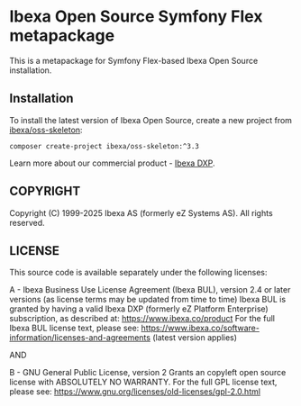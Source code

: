 # Ibexa Open Source Symfony Flex metapackage

This is a metapackage for Symfony Flex-based Ibexa Open Source installation.

## Installation

To install the latest version of Ibexa Open Source, create a new project from [ibexa/oss-skeleton](https://github.com/ibexa/oss-skeleton):

```
composer create-project ibexa/oss-skeleton:^3.3
```

Learn more about our commercial product - [Ibexa DXP](https://www.ibexa.co/products).

## COPYRIGHT
Copyright (C) 1999-2025 Ibexa AS (formerly eZ Systems AS). All rights reserved.

## LICENSE
This source code is available separately under the following licenses:

A - Ibexa Business Use License Agreement (Ibexa BUL),
version 2.4 or later versions (as license terms may be updated from time to time)
Ibexa BUL is granted by having a valid Ibexa DXP (formerly eZ Platform Enterprise) subscription,
as described at: https://www.ibexa.co/product
For the full Ibexa BUL license text, please see:
https://www.ibexa.co/software-information/licenses-and-agreements (latest version applies)

AND

B - GNU General Public License, version 2
Grants an copyleft open source license with ABSOLUTELY NO WARRANTY. For the full GPL license text, please see:
https://www.gnu.org/licenses/old-licenses/gpl-2.0.html
